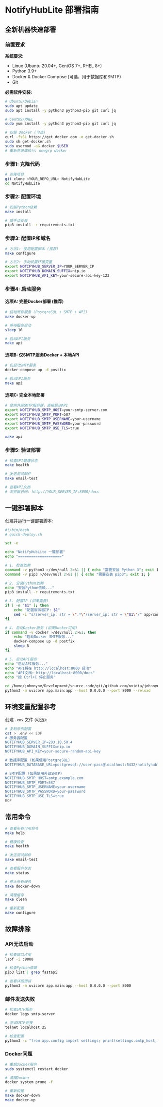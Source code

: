 # NotifyHubLite 部署指南

## 全新机器快速部署

### 前置要求

**系统要求:**
- Linux (Ubuntu 20.04+, CentOS 7+, RHEL 8+) 
- Python 3.9+
- Docker & Docker Compose (可选，用于数据库和SMTP)
- Git

**必需软件安装:**
```bash
# Ubuntu/Debian
sudo apt update
sudo apt install -y python3 python3-pip git curl jq

# CentOS/RHEL
sudo yum install -y python3 python3-pip git curl jq

# 安装 Docker (可选)
curl -fsSL https://get.docker.com -o get-docker.sh
sudo sh get-docker.sh
sudo usermod -aG docker $USER
# 重新登录或执行: newgrp docker
```

### 步骤1: 克隆代码

```bash
# 克隆项目
git clone <YOUR_REPO_URL> NotifyHubLite
cd NotifyHubLite
```

### 步骤2: 配置环境

```bash
# 安装Python依赖
make install

# 或手动安装
pip3 install -r requirements.txt
```

### 步骤3: 配置IP和域名

```bash
# 方法1: 使用配置脚本 (推荐)
make configure

# 方法2: 手动设置环境变量
export NOTIFYHUB_SERVER_IP=YOUR_SERVER_IP
export NOTIFYHUB_DOMAIN_SUFFIX=nip.io
export NOTIFYHUB_API_KEY=your-secure-api-key-123
```

### 步骤4: 启动服务

#### 选项A: 完整Docker部署 (推荐)
```bash
# 启动所有服务 (PostgreSQL + SMTP + API)
make docker-up

# 等待服务启动
sleep 10

# 启动API服务
make api
```

#### 选项B: 仅SMTP服务Docker + 本地API
```bash
# 仅启动SMTP服务
docker-compose up -d postfix

# 启动API服务
make api
```

#### 选项C: 完全本地部署
```bash
# 使用外部SMTP服务器，直接启动API
export NOTIFYHUB_SMTP_HOST=your-smtp-server.com
export NOTIFYHUB_SMTP_PORT=587
export NOTIFYHUB_SMTP_USERNAME=your-username
export NOTIFYHUB_SMTP_PASSWORD=your-password
export NOTIFYHUB_SMTP_USE_TLS=true

make api
```

### 步骤5: 验证部署

```bash
# 检查API健康状态
make health

# 发送测试邮件
make email-test

# 查看API文档
# 浏览器访问: http://YOUR_SERVER_IP:8000/docs
```

## 一键部署脚本

创建并运行一键部署脚本:

```bash
#!/bin/bash
# quick-deploy.sh

set -e

echo "NotifyHubLite 一键部署"
echo "===================="

# 1. 检查依赖
command -v python3 >/dev/null 2>&1 || { echo "需要安装 Python 3"; exit 1; }
command -v pip3 >/dev/null 2>&1 || { echo "需要安装 pip3"; exit 1; }

# 2. 安装Python依赖
echo "安装Python依赖..."
pip3 install -r requirements.txt

# 3. 配置IP (如果需要)
if [ -n "$1" ]; then
    echo "配置服务器IP: $1"
    sed -i "s/server_ip: str = \".*\"/server_ip: str = \"$1\"/" app/config.py
fi

# 4. 启动Docker服务 (如果Docker可用)
if command -v docker >/dev/null 2>&1; then
    echo "启动Docker SMTP服务..."
    docker-compose up -d postfix
    sleep 5
fi

# 5. 启动API服务
echo "启动API服务..."
echo "API将在 http://localhost:8000 启动"
echo "API文档: http://localhost:8000/docs"
echo "按 Ctrl+C 停止服务"

cd /home/johnnynv/Development/source_code/git/github.com/nvidia/johnnynv/NotifyHubLite
python3 -m uvicorn app.main:app --host 0.0.0.0 --port 8000 --reload
```

## 环境变量配置参考

创建 `.env` 文件 (可选):
```bash
# 复制示例配置
cat > .env << EOF
# 服务器配置
NOTIFYHUB_SERVER_IP=203.18.50.4
NOTIFYHUB_DOMAIN_SUFFIX=nip.io
NOTIFYHUB_API_KEY=your-secure-random-api-key

# 数据库配置 (如果使用PostgreSQL)
NOTIFYHUB_DATABASE_URL=postgresql://user:pass@localhost:5432/notifyhublite

# SMTP配置 (如果使用外部SMTP)
NOTIFYHUB_SMTP_HOST=smtp.example.com
NOTIFYHUB_SMTP_PORT=587
NOTIFYHUB_SMTP_USERNAME=your-username
NOTIFYHUB_SMTP_PASSWORD=your-password
NOTIFYHUB_SMTP_USE_TLS=true
EOF
```

## 常用命令

```bash
# 查看所有可用命令
make help

# 健康检查
make health

# 发送测试邮件
make email-test

# 查看服务状态
make status

# 停止所有服务
make docker-down

# 清理缓存
make clean

# 重新配置
make configure
```

## 故障排除

### API无法启动
```bash
# 检查端口占用
lsof -i :8000

# 检查Python依赖
pip3 list | grep fastapi

# 查看详细错误
python3 -m uvicorn app.main:app --host 0.0.0.0 --port 8000
```

### 邮件发送失败
```bash
# 检查SMTP服务
docker logs smtp-server

# 测试SMTP连接
telnet localhost 25

# 检查配置
python3 -c "from app.config import settings; print(settings.smtp_host, settings.smtp_port)"
```

### Docker问题
```bash
# 重启Docker服务
sudo systemctl restart docker

# 清理Docker
docker system prune -f

# 重新构建
make docker-down
make docker-up
```
